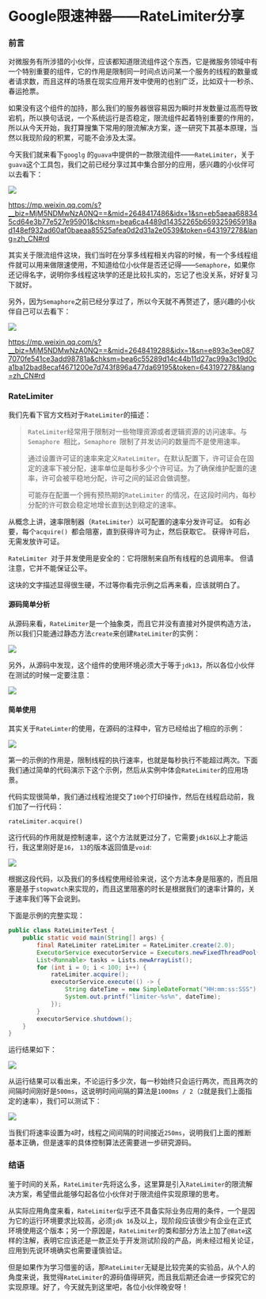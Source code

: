 # Google限速神器——RateLimiter分享

### 前言

对微服务有所涉猎的小伙伴，应该都知道限流组件这个东西，它是微服务领域中有一个特别重要的组件，它的作用是限制同一时间点访问某一个服务的线程的数量或者请求数，而且这样的场景在现实应用开发中使用的也别广泛，比如双十一秒杀、春运抢票。

如果没有这个组件的加持，那么我们的服务器很容易因为瞬时并发数量过高而导致宕机，所以换句话说，一个系统运行是否稳定，限流组件起着特别重要的作用的，所以从今天开始，我打算搜集下常用的限流解决方案，逐一研究下其基本原理，当然以我现阶段的积累，可能不会涉及太深。

今天我们就来看下`googlg` 的`guava`中提供的一款限流组件——`RateLimiter`，关于`guava`这个工具包，我们之前已经分享过其中集合部分的应用，感兴趣的小伙伴可以去看下：

![](
https://syske-pic-bed.oss-cn-hangzhou.aliyuncs.com/imgs/blog/face-img-cb6bcf37e7ce49879104ba69d4909e3f.jpg)

https://mp.weixin.qq.com/s?__biz=MjM5NDMwNzA0NQ==&mid=2648417486&idx=1&sn=eb5aeaa688345cd64e3b77e527e95901&chksm=bea6ca4489d14352265b659325965918ad148ef932ad60af0baeaa85525afea0d2d31a2e0539&token=643197278&lang=zh_CN#rd

其实关于限流组件这块，我们当时在分享多线程相关内容的时候，有一个多线程组件就可以用来做限速使用，不知道给位小伙伴是否还记得——`Semaphore`，如果你还记得名字，说明你多线程这块学的还是比较扎实的，忘记了也没关系，好好复习下就好。

另外，因为`Semaphore`之前已经分享过了，所以今天就不再赘述了，感兴趣的小伙伴自己可以去看下：

![](
https://syske-pic-bed.oss-cn-hangzhou.aliyuncs.com/imgs/blog/face-img-16e960fb24364c81849607aab7d6c429.jpg)

https://mp.weixin.qq.com/s?__biz=MjM5NDMwNzA0NQ==&mid=2648419288&idx=1&sn=e893e3ee0877070fe541ce3add98781a&chksm=bea6c55289d14c44b11d27ac99a3c19d0ca1ba12bad8ecaf4671200e7d743f896a477da69195&token=643197278&lang=zh_CN#rd



### RateLimiter

我们先看下官方文档对于`RateLimiter`的描述：

> `RateLimiter`经常用于限制对一些物理资源或者逻辑资源的访问速率。与`Semaphore `相比，`Semaphore `限制了并发访问的数量而不是使用速率。
>
> 通过设置许可证的速率来定义`RateLimiter`。在默认配置下，许可证会在固定的速率下被分配，速率单位是每秒多少个许可证。为了确保维护配置的速率，许可会被平稳地分配，许可之间的延迟会做调整。
>
> 可能存在配置一个拥有预热期的`RateLimiter` 的情况，在这段时间内，每秒分配的许可数会稳定地增长直到达到稳定的速率。

从概念上讲，速率限制器（`RateLimiter`）以可配置的速率分发许可证。 如有必要，每个`acquire() `都会阻塞，直到获得许可为止，然后获取它。 获得许可后，无需发放许可证。

`RateLimiter `对于并发使用是安全的：它将限制来自所有线程的总调用率。 但请注意，它并不能保证公平。

这块的文字描述显得很生硬，不过等你看完示例之后再来看，应该就明白了。



#### 源码简单分析

从源码来看，`RateLimiter`是一个抽象类，而且它并没有直接对外提供构造方法，所以我们只能通过静态方法`create`来创建`RateLimiter`的实例：

![](
https://syske-pic-bed.oss-cn-hangzhou.aliyuncs.com/imgs/blog/20211028215055.png)

另外，从源码中发现，这个组件的使用环境必须大于等于`jdk13`，所以各位小伙伴在测试的时候一定要注意：

![](
https://syske-pic-bed.oss-cn-hangzhou.aliyuncs.com/imgs/blog/20211028220458.png)

#### 简单使用

其实关于`RateLimter`的使用，在源码的注释中，官方已经给出了相应的示例：

![](
https://syske-pic-bed.oss-cn-hangzhou.aliyuncs.com/imgs/blog/20211028221548.png)

第一的示例的作用是，限制线程的执行速率，也就是每秒执行不能超过两次。下面我们通过简单的代码演示下这个示例，然后从实例中体会`RateLimiter`的应用场景。

代码实现很简单，我们通过线程池提交了`100`个打印操作，然后在线程启动前，我们加了一行代码：

```
rateLimiter.acquire()
```

这行代码的作用就是控制速率，这个方法就更过分了，它需要`jdk16`以上才能运行，我这里刚好是`16`， `13`的版本返回值是`void`:

![](
https://syske-pic-bed.oss-cn-hangzhou.aliyuncs.com/imgs/blog/20211028222246.png)

根据这段代码，以及我们的多线程使用经验来说，这个方法本身是阻塞的，而且阻塞是基于`stopwatch`来实现的，而且这里阻塞的时长是根据我们的速率计算的，关于速率我们等下会说到。

下面是示例的完整实现：

```java
public class RateLimiterTest {
    public static void main(String[] args) {
        final RateLimiter rateLimiter = RateLimiter.create(2.0);
        ExecutorService executorService = Executors.newFixedThreadPool(100);
        List<Runnable> tasks = Lists.newArrayList();
        for (int i = 0; i < 100; i++) {
            rateLimiter.acquire();
            executorService.execute(() -> {
                String dateTime = new SimpleDateFormat("HH:mm:ss:SSS").format(new Date());
                System.out.printf("limiter-%s%n", dateTime);
            });
        }
        executorService.shutdown();
    }
}
```

运行结果如下：

![](
https://syske-pic-bed.oss-cn-hangzhou.aliyuncs.com/imgs/blog/20211028222717.png)

从运行结果可以看出来，不论运行多少次，每一秒始终只会运行两次，而且两次的间隔时间刚好是`500ms`，这说明时间间隔的算法是`1000ms / 2`（`2`就是我们上面指定的速率），我们可以测试下：

![](
https://syske-pic-bed.oss-cn-hangzhou.aliyuncs.com/imgs/blog/20211028223105.png)

当我们将速率设置为`4`时，线程之间间隔的时间接近`250ms`，说明我们上面的推断基本正确，但是速率的具体控制算法还需要进一步研究源码。



### 结语

鉴于时间的关系，`RateLimiter`先将这么多，这里算是引入`RateLimiter`的限流解决方案，希望借此能够勾起各位小伙伴对于限流组件实现原理的思考。

从实际应用角度来看，`RateLimiter`似乎还不具备实际业务应用的条件，一个是因为它的运行环境要求比较高，必须`jdk 16`及以上，现阶段应该很少有企业在正式环境使用这个版本；另一个原因是，`RateLimiter`的类和部分方法上加了`@Bate`这样的注解，表明它应该还是一款正处于开发测试阶段的产品，尚未经过相关论证，应用到先说环境确实也需要谨慎验证。

但是如果作为学习借鉴的话，那`RateLimiter`无疑是比较完美的实验品，从个人的角度来说，我觉得`RateLimiter`的源码值得研究，而且我后期还会进一步探究它的实现原理。好了，今天就先到这里吧，各位小伙伴晚安呀！